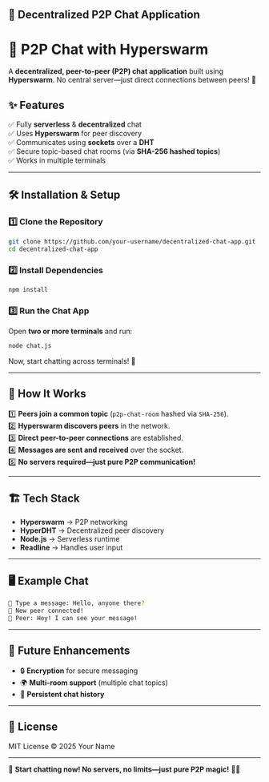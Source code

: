 🚀 Decentralized P2P Chat Application
---

# 🔗 P2P Chat with Hyperswarm

A **decentralized, peer-to-peer (P2P) chat application** built using **Hyperswarm**. No central server—just direct connections between peers! 🚀

## ✨ Features
✅ Fully **serverless** & **decentralized** chat  
✅ Uses **Hyperswarm** for peer discovery  
✅ Communicates using **sockets** over a **DHT**  
✅ Secure topic-based chat rooms (via **SHA-256 hashed topics**)  
✅ Works in multiple terminals  

---

## 🛠 Installation & Setup
### **1️⃣ Clone the Repository**
```sh
git clone https://github.com/your-username/decentralized-chat-app.git
cd decentralized-chat-app
```

### **2️⃣ Install Dependencies**
```sh
npm install
```

### **3️⃣ Run the Chat App**
Open **two or more terminals** and run:
```sh
node chat.js
```

Now, start chatting across terminals! 🎉

---

## 📝 How It Works
1️⃣ **Peers join a common topic** (`p2p-chat-room` hashed via `SHA-256`).  
2️⃣ **Hyperswarm discovers peers** in the network.  
3️⃣ **Direct peer-to-peer connections** are established.  
4️⃣ **Messages are sent and received** over the socket.  
5️⃣ **No servers required—just pure P2P communication!**  

---

## 🏗 Tech Stack
- **Hyperswarm** → P2P networking  
- **HyperDHT** → Decentralized peer discovery  
- **Node.js** → Serverless runtime  
- **Readline** → Handles user input  

---

## 🖥 Example Chat
```sh
💬 Type a message: Hello, anyone there?
📩 New peer connected!
📩 Peer: Hey! I can see your message!
```

---

## 🎯 Future Enhancements
- 🔒 **Encryption** for secure messaging  
- 🌍 **Multi-room support** (multiple chat topics)  
- 💾 **Persistent chat history**  

---

## 📜 License
MIT License © 2025 Your Name

---

🚀 **Start chatting now! No servers, no limits—just pure P2P magic!** 🔗✨  